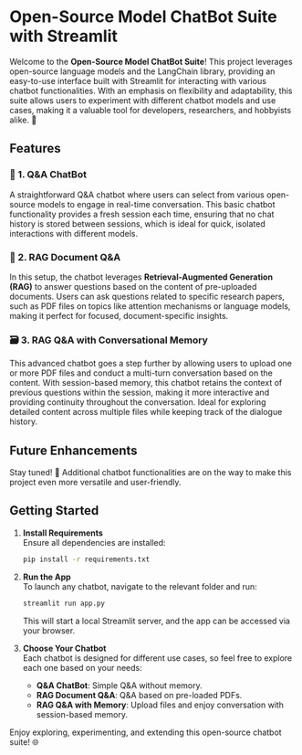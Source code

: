 # Open-Source Model ChatBot Suite with Streamlit

Welcome to the **Open-Source Model ChatBot Suite**! This project leverages open-source language models and the LangChain library, providing an easy-to-use interface built with Streamlit for interacting with various chatbot functionalities. With an emphasis on flexibility and adaptability, this suite allows users to experiment with different chatbot models and use cases, making it a valuable tool for developers, researchers, and hobbyists alike. 🚀

## Features

### 💬 1. Q&A ChatBot
A straightforward Q&A chatbot where users can select from various open-source models to engage in real-time conversation. This basic chatbot functionality provides a fresh session each time, ensuring that no chat history is stored between sessions, which is ideal for quick, isolated interactions with different models.

### 📄 2. RAG Document Q&A
In this setup, the chatbot leverages **Retrieval-Augmented Generation (RAG)** to answer questions based on the content of pre-uploaded documents. Users can ask questions related to specific research papers, such as PDF files on topics like attention mechanisms or language models, making it perfect for focused, document-specific insights.

### 🗃️ 3. RAG Q&A with Conversational Memory
This advanced chatbot goes a step further by allowing users to upload one or more PDF files and conduct a multi-turn conversation based on the content. With session-based memory, this chatbot retains the context of previous questions within the session, making it more interactive and providing continuity throughout the conversation. Ideal for exploring detailed content across multiple files while keeping track of the dialogue history.

## Future Enhancements
Stay tuned! 🎉 Additional chatbot functionalities are on the way to make this project even more versatile and user-friendly.

## Getting Started

1. **Install Requirements**  
   Ensure all dependencies are installed:
   ```bash
   pip install -r requirements.txt
   ```

2. **Run the App**  
   To launch any chatbot, navigate to the relevant folder and run:
   ```bash
   streamlit run app.py
   ```
   This will start a local Streamlit server, and the app can be accessed via your browser.

3. **Choose Your Chatbot**  
   Each chatbot is designed for different use cases, so feel free to explore each one based on your needs:
   - **Q&A ChatBot**: Simple Q&A without memory.
   - **RAG Document Q&A**: Q&A based on pre-loaded PDFs.
   - **RAG Q&A with Memory**: Upload files and enjoy conversation with session-based memory.

Enjoy exploring, experimenting, and extending this open-source chatbot suite! 🌐